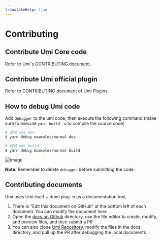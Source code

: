 ```yaml
---
translateHelp: true
---
```


# Contributing


## Contribute Umi Core code

Refer to Umi's [CONTRIBUTING document](https://github.com/umijs/umi/blob/master/CONTRIBUTING.md).

## Contribute Umi official plugin

Refer to [CONTRIBUTING document](https://github.com/umijs/plugins/blob/master/CONTRIBUTING.md) of Umi Plugins.

## How to debug Umi code

Add `debugger` to the umi code, then execute the following command (make sure to execute `yarn build -w` to compile the source code)

```bash
# 调试 umi dev
$ yarn debug examples/normal dev

# 调试 umi build
$ yarn debug examples/normal build
```

![image](https://user-images.githubusercontent.com/13595509/82630300-e56b6d80-9c24-11ea-9966-5e9f38889518.png)

**Note**: Remember to delete `debugger` before submitting the code.

## Contributing documents

Umi uses Umi itself + dumi plug-in as a documentation tool,

1. There is "Edit this document on GitHub" at the bottom left of each document. You can modify the document here
2. Open the [docs on Github](https://github.com/umijs/umi/tree/master/docs) directory, use the file editor to create, modify, and preview files, and then submit a PR
3. You can also clone [Umi Repository](https://github.com/umijs/umi), modify the files in the docs directory, and pull up the PR after debugging the local documents
